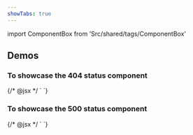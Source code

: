```yaml
---
showTabs: true
---
```


import ComponentBox from 'Src/shared/tags/ComponentBox'

## Demos

### To showcase the 404 status component

<ComponentBox data-visual-test="global-error-404">
{/* @jsx */ `
<GlobalError status="404" />
`}
</ComponentBox>

### To showcase the 500 status component

<ComponentBox data-visual-test="global-error-500">
{/* @jsx */ `
<GlobalError status="500" />
`}
</ComponentBox>
